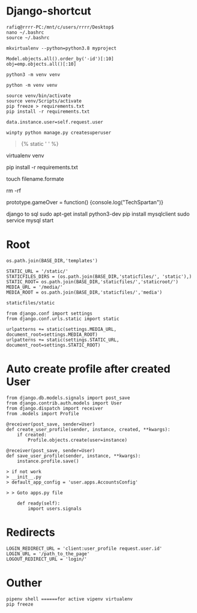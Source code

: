 ﻿# Django-shortcut
 ```
rafiq@rrrr-PC:/mnt/c/users/rrrr/Desktop$
nano ~/.bashrc
source ~/.bashrc
```
```
mkvirtualenv --python=python3.8 myproject
```
```
Model.objects.all().order_by('-id')[:10]
obj=emp.objects.all()[:10]
```




```
python3 -m venv venv

python -m venv venv
```
```
source venv/bin/activate
source venv/Scripts/activate
pip freeze > requirements.txt
pip install -r requirements.txt
```
```
data.instance.user=self.request.user
```
```
winpty python manage.py createsuperuser
```

> {% static ' ' %}


virtualenv venv


pip install -r requirements.txt


touch filename.formate


rm <drname> -rf




prototype.gameOver = function() {console.log("TechSpartan")}




django to sql
sudo apt-get install python3-dev
pip install mysqlclient
sudo service mysql start


# Root
```
os.path.join(BASE_DIR,'templates')
```
```
STATIC_URL = '/static/'
STATICFILES_DIRS = (os.path.join(BASE_DIR,'staticfiles/', 'static'),)
STATIC_ROOT= os.path.join(BASE_DIR,'staticfiles/','staticroot/')
MEDIA_URL = '/media/'
MEDIA_ROOT = os.path.join(BASE_DIR,'staticfiles/','media')
```
```
staticfiles/static

from django.conf import settings
from django.conf.urls.static import static

urlpatterns += static(settings.MEDIA_URL, document_root=settings.MEDIA_ROOT)
urlpatterns += static(settings.STATIC_URL, document_root=settings.STATIC_ROOT)
```





# Auto create profile after created User
```
from django.db.models.signals import post_save
from django.contrib.auth.models import User
from django.dispatch import receiver
from .models import Profile

@receiver(post_save, sender=User)
def create_user_profile(sender, instance, created, **kwargs):
    if created:
        Profile.objects.create(user=instance)

@receiver(post_save, sender=User)
def save_user_profile(sender, instance, **kwargs):
    instance.profile.save()
```
```
> if not work
> __init__.py
> default_app_config = 'user.apps.AccountsConfig'
```

```
> > Goto apps.py file

    def ready(self):
        import users.signals
```


# Redirects
```
LOGIN_REDIRECT_URL = 'client:user_profile request.user.id'
LOGIN_URL = '/path_to_the_page'
LOGOUT_REDIRECT_URL = 'login/'
```
# Outher 
```
pipenv shell ======for active vipenv virtualenv
pip freeze
```
